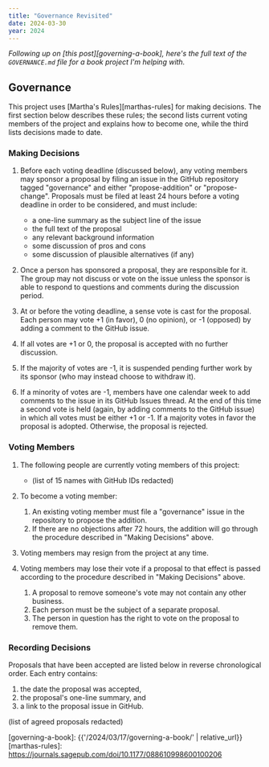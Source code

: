 ```yaml
---
title: "Governance Revisited"
date: 2024-03-30
year: 2024
---
```


*Following up on [this post][governing-a-book],
here's the full text of the `GOVERNANCE.md` file
for a book project I'm helping with.*

## Governance

This project uses [Martha's Rules][marthas-rules] for making decisions.
The first section below describes these rules;
the second lists current voting members of the project and explains how to become one,
while the third lists decisions made to date.

### Making Decisions

1.  Before each voting deadline (discussed below),
    any voting members may sponsor a proposal
    by filing an issue in the GitHub repository tagged "governance"
    and either "propose-addition" or "propose-change".
    Proposals must be filed at least 24 hours before a voting deadline in order to be considered,
    and must include:
    -   a one-line summary as the subject line of the issue
    -   the full text of the proposal
    -   any relevant background information
    -   some discussion of pros and cons
    -   some discussion of plausible alternatives (if any)

2.  Once a person has sponsored a proposal, they are responsible for it.
    The group may not discuss or vote on the issue
    unless the sponsor is able to respond to questions and comments during the discussion period.

4.  At or before the voting deadline,
    a sense vote is cast for the proposal.
    Each person may vote +1 (in favor), 0 (no opinion), or -1 (opposed)
    by adding a comment to the GitHub issue.

5.  If all votes are +1 or 0,
    the proposal is accepted with no further discussion.

6.  If the majority of votes are -1,
    it is suspended pending further work by its sponsor
    (who may instead choose to withdraw it).

7.  If a minority of votes are -1,
    members have one calendar week to add comments to the issue in its GitHub Issues thread.
    At the end of this time a second vote is held
    (again, by adding comments to the GitHub issue)
    in which all votes must be either +1 or -1.
    If a majority votes in favor the proposal is adopted.
    Otherwise, the proposal is rejected.

### Voting Members

1.  The following people are currently voting members of this project:
    -   (list of 15 names with GitHub IDs redacted)

2.  To become a voting member:
    1.  An existing voting member must file a "governance" issue in the repository
        to propose the addition.
    2.  If there are no objections after 72 hours,
	the addition will go through the procedure described in "Making Decisions" above.

3.  Voting members may resign from the project at any time.

4.  Voting members may lose their vote if a proposal to that effect is passed
    according to the procedure described in "Making Decisions" above.
    1.  A proposal to remove someone's vote may not contain any other business.
    2.  Each person must be the subject of a separate proposal.
    3.  The person in question has the right to vote on the proposal to remove them.

### Recording Decisions

Proposals that have been accepted are listed below in reverse chronological order.
Each entry contains:

1.  the date the proposal was accepted,
2.  the proposal's one-line summary, and
3.  a link to the proposal issue in GitHub.

(list of agreed proposals redacted)

[governing-a-book]: {{'/2024/03/17/governing-a-book/' | relative_url}}
[marthas-rules]: https://journals.sagepub.com/doi/10.1177/088610998600100206
